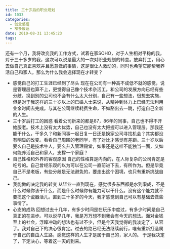 ```yaml
---
title: 三十岁后的职业规划
id: 1033
categories:
  - 创业感悟
  - 窄多废话
date: 2010-08-31 13:45:23
tags:
---
```


还有一个月，我将改变我的工作方式，试着在家SOHO，对于人生相对平稳的我，对于三十多岁的我，这次可以说是最大的一次对职业规划的转变。放弃打工，用心去做自己真正喜欢并且愿意做的事情，这是很让人激动的，同时也希望它能帮我养活自己和家人。那么为什么我会选择现在才转变？

*   感觉自己的打工生涯已经到了尽头
现在在公司有一种高不成低不就的感觉，说是管理层也算不上，更觉得自己像个技术杂活工。和公司的发展方向已经有些分歧，换到别的公司也不会有什么太大分别，自己有一些想法，很想去实施，但是对于我这样的三十岁以上的已婚人士来说，从精神到体力上已经无法利用业余时间去完成。与其在公司继续耗费生命，不如豁出去一跳，打造自己全新的人生。
*   三十岁后打工的困惑
看着公司新来的都是87，86年的同事，自己也不得不开始服老。技术上没有太大优势，自己也没有太大把握可以进入管理层。那我还能干什么，干多久？和新同事一起日复一日还是换家公司寻找机会？其实都没有明显的改变。看看自己周围的老同学，有了对比才感觉有差距。三十岁以后要么自己是技术牛人，要么升入管理殿堂，如果还是这样不能独当一面，又如何能养活自己和家人，支撑一个家庭？
*   自己性格和外界的客观原因
自己的性格算是内向的，在人际复杂的公司肯定是吃亏的。自己曾经乐观的以为可以在公司一直前进下去，有所作为。但是毕竟自己不是老板，有些分歧是无法避免的，要走出这个困境，也只有重新挑战自己。
*   我能做的决定我的转变
从毕业一直到现在，感觉很多东西都是水到渠成，不是什么时候你该干什么，而是什么时候你有能力可以干什么。没有这个能力就不要揽这个瓷器活儿。直到三十多岁的今天，我才感觉到自己可以有基础去做些事情了。
*   心态的成熟
回想过去十几年，有多少时间是在玩乐中度过，有多少时间是自己真正的在进步。可以说早几年，我是万万想不到我会有今天的想法。面对金钱至上的社会，浮躁冲动的想法也有过不少，但是今天我觉得的我淡定了，从容了。我对自己下的决心很肯定。过去的路已经无法继续前行，唯有重新打造属于自己的自由人生路，感觉这样的人生才是属于自己的，家人的。
于是我决定了，下定决心，等着这一天的到来。